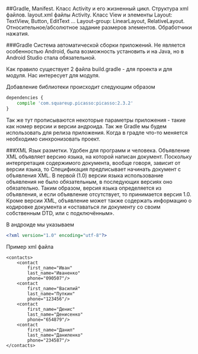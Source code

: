 ##Gradle, Manifest. Класс Activity и его жизненный цикл. Структура xml файлов. layout.xml файлы Activity. Класс View и элементы Layout: TextView, Button, EditText ... Layout-group: LinearLayout, RelativeLayout. Относительное/абсолютное задание размеров элементов. Обработчики нажатия.

###Gradle
Система автоматической сборки приложений. Не является особенностью Android, была возможность установить и на Java, но в Android
Studio стала обязательной. 

Как правило существует 2 файла build.gradle - для проекта и для модуля. Нас интересует для модуля. 

Добавление библиотеки происходит следующим образом

```python
dependencies {
    compile 'com.squareup.picasso:picasso:2.3.2'
}
```
Так же тут прописываются некоторые параметры приложения - такие как номер версии и версии андроида. Так же Gradle мы будем 
использовать для релиза приложения. Когда в градле что-то меняется необходимо синхронизовать проект.

###XML
Язык разметки. Удобен для программ и человека. Объявление XML объявляет версию языка, на которой написан документ. Поскольку интерпретация содержимого документа, вообще говоря, зависит от версии языка, то Спецификация предписывает начинать документ с объявления XML. В первой (1.0) версии языка использование объявления не было обязательным, в последующих версиях оно обязательно. Таким образом, версия языка определяется из объявления, и если объявление отсутствует, то принимается версия 1.0.
Кроме версии XML, объявление может также содержать информацию о кодировке документа и «оставаться ли документу со своим собственным DTD, или с подключённым».

В андроиде мы указываем
```xml
<?xml version="1.0" encoding="utf-8"?>
```
Пример xml файла
```
<contacts>
    <contact
        first_name="Иван"
        last_name="Иваненко"
        phone="090507"/>
    <contact
        first_name="Василий"
        last_name="Пупкин"
        phone="123456"/>
    <contact
        first_name="Денис"
        last_name="Денисенко"
        phone="654879"/>
    <contact
        first_name="Данил"
        last_name="Даниленко"
        phone="234587"/>
</contacts>
```

